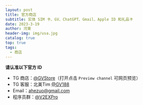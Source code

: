 ```yaml
---
layout: post
title: 官方商店
subtitle: 实体 SIM 卡、GV、ChatGPT、Gmail、Apple ID 和礼品卡
date: 2023-3-19
author: 河東
header-img: img/usa.jpg
catalog: true
top: true
tags:
  - 商店
---
```


**请认准以下官方 ID**

- TG 商店：[@GVStore](https://t.me/gvstore)（打开点击 `Preview channel` 可网页预览）
- TG 客服：北美Tim [@GV188](https://t.me/GV188) 
- Email：<ahezuo@gmail.com> 
- 程序员群：[@V2EXPro](https://t.me/V2EXPro)